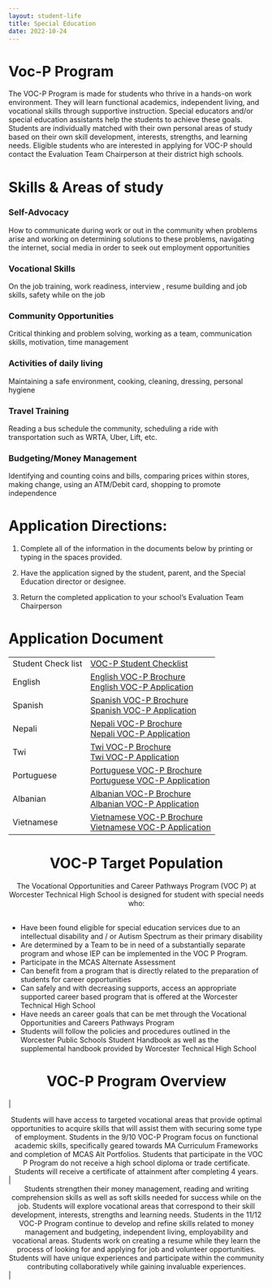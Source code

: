 ```yaml
---
layout: student-life
title: Special Education
date: 2022-10-24
---
```


# Voc-P Program

The VOC-P Program is made for students who thrive in a hands-on work environment. They will learn functional academics, independent living, and vocational skills through supportive instruction. Special educators and/or special education assistants help the students to achieve these goals. Students are individually matched with their own personal areas of study based on their own skill development, interests, strengths, and learning needs. Eligible students who are interested in applying for VOC-P should contact the Evaluation Team Chairperson at their district high schools.

# Skills & Areas of study


### Self-Advocacy

How to communicate during work or out in the community when problems arise and working on determining solutions to these problems, navigating the internet, social media in order to seek out employment opportunities

### Vocational Skills

On the job training, work readiness, interview , resume building and job skills, safety while on the job

### Community Opportunities

Critical thinking and problem solving, working as a team, communication skills, motivation, time management

### Activities of daily living

Maintaining a safe environment, cooking, cleaning, dressing, personal hygiene

### Travel Training

Reading a bus schedule the community, scheduling a ride with transportation such as WRTA, Uber, Lift, etc.

### Budgeting/Money Management

Identifying and counting coins and bills, comparing prices within stores, making change, using an ATM/Debit card, shopping to promote independence



# Application Directions:

1. Complete all of the information in the documents below by printing or typing in the spaces provided.

2. Have the application signed by the student, parent, and the Special Education director or designee. 

3. Return the completed application to your school’s Evaluation Team Chairperson

# Application Document


|  |  |
| ------------------ | -------| 
| Student Check list | [VOC-P Student Checklist](http://techhigh.us/wp-content/uploads/2021/04/voc-p-app-student-checklist.pdf) |
| English |  [English VOC-P Brochure](https://www.techhigh.us/wp-content/uploads/2021/04/voc-p-brochure-english.pdf) <br> [English VOC-P Application](https://www.techhigh.us/wp-content/uploads/2021/04/voc-p-app-english.pdf) |
| Spanish | [Spanish VOC-P Brochure](http://techhigh.us/wp-content/uploads/2021/04/voc-p-brochure-spanish.pdf) <br> [Spanish VOC-P Application](http://techhigh.us/wp-content/uploads/2021/04/voc-p-app-spanish.pdf) 
| Nepali | [Nepali VOC-P Brochure](http://techhigh.us/wp-content/uploads/2021/04/voc-p-brochure-nepali.pdf) <br> [Nepali VOC-P Application](http://techhigh.us/wp-content/uploads/2021/04/voc-p-app-nepali.pdf) 
| Twi | [Twi VOC-P Brochure](http://techhigh.us/wp-content/uploads/2021/04/voc-p-brochure-twi.pdf) <br> [Twi VOC-P Application](http://techhigh.us/wp-content/uploads/2021/04/voc-p-app-twi.pdf) 
| Portuguese | [Portuguese VOC-P Brochure](http://techhigh.us/wp-content/uploads/2021/04/voc-p-brochure-portuguese.pdf) <br> [Portuguese VOC-P Application](http://techhigh.us/wp-content/uploads/2021/04/voc-p-app-portuguese.pdf)
| Albanian | [Albanian VOC-P Brochure](http://techhigh.us/wp-content/uploads/2021/04/voc-p-brochure-albanian.pdf) <br> [Albanian VOC-P Application](http://techhigh.us/wp-content/uploads/2021/04/voc-p-app-albanian.pdf) 
| Vietnamese | [Vietnamese VOC-P Brochure](http://techhigh.us/wp-content/uploads/2021/04/voc-p-brochure-vietnamese.pdf) <br> [Vietnamese VOC-P Application](http://techhigh.us/wp-content/uploads/2021/04/voc-p-app-vietnamese.pdf) | 


# <center>VOC-P Target Population</center>

<center>The Vocational Opportunities and Career Pathways Program (VOC P) at Worcester Technical High School is designed for student with special needs who: 
</center><br>

- Have been found eligible for special education services due to an intellectual disability and / or Autism Spectrum as their primary disability
- Are determined by a Team to be in need of a substantially separate program and whose IEP can be implemented in the VOC P Program.
- Participate in the MCAS Alternate Assessment
- Can benefit from a program that is directly related to the preparation of students for career opportunities
- Can safely and with decreasing supports, access an appropriate supported career based program that is offered at the Worcester Technical High School
- Have needs an career goals that can be met through the Vocational Opportunities and Careers Pathways Program
- Students will follow the policies and procedures outlined in the Worcester Public Schools Student Handbook as well as the supplemental handbook provided by Worcester Technical High School

# <center>VOC-P Program Overview </center>


| <center> Students will have access to targeted vocational areas that provide optimal opportunities to acquire skills that will assist them with securing some type of employment. Students in the 9/10 VOC-P Program focus on functional academic skills, specifically geared towards MA Curriculum Frameworks and completion of MCAS Alt Portfolios. Students that participate in the VOC P Program do not receive a high school diploma or trade certificate. Students will receive a certificate of attainment after completing 4 years.</center>| <center>Students strengthen their money management, reading and writing comprehension skills as well as soft skills needed for success while on the job. Students will explore vocational areas that correspond to their skill development, interests, strengths and learning needs. Students in the 11/12 VOC-P Program continue to develop and refine skills related to money management and budgeting, independent living, employability and vocational areas. Students work on creating a resume while they learn the process of looking for and applying for job and volunteer opportunities. Students will have unique experiences and participate within the community contributing collaboratively while gaining invaluable experiences.</center>|